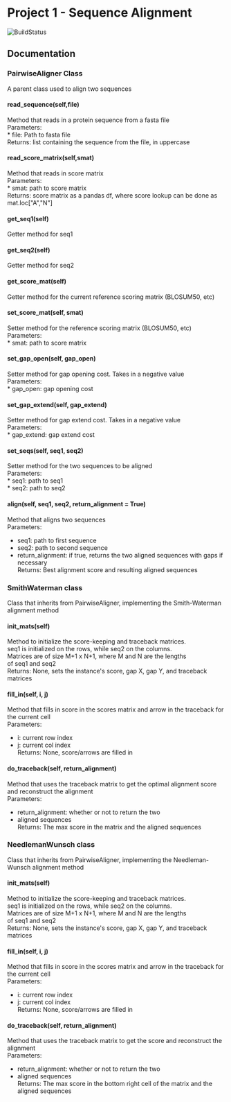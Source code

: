 # Project 1 - Sequence Alignment

![BuildStatus](https://github.com/maggietsui/Project1/workflows/HW1/badge.svg?event=push)

## Documentation

### PairwiseAligner Class
A parent class used to align two sequences

#### read_sequence(self,file)
Method that reads in a protein sequence from a fasta file  
Parameters:  
	* file: Path to fasta file  
Returns: list containing the sequence from the file, in uppercase

#### read_score_matrix(self,smat)
Method that reads in score matrix  
Parameters:  
	* smat: path to score matrix  
Returns: score matrix as a pandas df, where score lookup can be done as mat.loc["A","N"]

#### get_seq1(self)
Getter method for seq1

#### get_seq2(self)
Getter method for seq2

#### get_score_mat(self)
Getter method for the current reference scoring matrix (BLOSUM50, etc)

#### set_score_mat(self, smat)
Setter method for the reference scoring matrix (BLOSUM50, etc)  
Parameters:  
	* smat: path to score matrix

#### set_gap_open(self, gap_open)
Setter method for gap opening cost. Takes in a negative value  
Parameters:  
	* gap_open: gap opening cost 

#### set_gap_extend(self, gap_extend)
Setter method for gap extend cost. Takes in a negative value  
Parameters:  
	* gap_extend: gap extend cost

#### set_seqs(self, seq1, seq2)
Setter method for the two sequences to be aligned  
Parameters:  
	* seq1: path to seq1  
	* seq2: path to seq2

#### align(self, seq1, seq2, return_alignment = True)
Method that aligns two sequences  
Parameters:  
* seq1: path to first sequence  
* seq2: path to second sequence  
* return_alignment: if true, returns the two aligned sequences with gaps if necessary  
Returns: Best alignment score and resulting aligned sequences



### SmithWaterman class
Class that inherits from PairwiseAligner, implementing the Smith-Waterman alignment method

#### init_mats(self)
Method to initialize the score-keeping and traceback matrices.  
seq1 is initialized on the rows, while seq2 on the columns.  
Matrices are of size M+1 x N+1, where M and N are the lengths  
of seq1 and seq2  
Returns: None, sets the instance's score, gap X, gap Y, and traceback matrices

#### fill_in(self, i, j)
Method that fills in score in the scores matrix and arrow in the traceback for the current cell  
Parameters:  
* i: current row index  
* j: current col index  
Returns: None, score/arrows are filled in

#### do_traceback(self, return_alignment)
Method that uses the traceback matrix to get the optimal alignment score and reconstruct the alignment  
Parameters:  
* return_alignment: whether or not to return the two  
* aligned sequences  
Returns: The max score in the matrix and the aligned sequences


### NeedlemanWunsch class
Class that inherits from PairwiseAligner, implementing the Needleman-Wunsch alignment method

#### init_mats(self)
Method to initialize the score-keeping and traceback matrices.  
seq1 is initialized on the rows, while seq2 on the columns.  
Matrices are of size M+1 x N+1, where M and N are the lengths  
of seq1 and seq2  
Returns: None, sets the instance's score, gap X, gap Y, and traceback matrices

#### fill_in(self, i, j)
Method that fills in score in the scores matrix and arrow in the traceback for the current cell  
Parameters:  
* i: current row index  
* j: current col index  
Returns: None, score/arrows are filled in

#### do_traceback(self, return_alignment)
Method that uses the traceback matrix to get the score and reconstruct the alignment  
Parameters:  
* return_alignment: whether or not to return the two  
* aligned sequences  
Returns: The max score in the bottom right cell of the matrix and the aligned sequences
